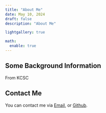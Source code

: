 ```yaml
---
title: "About Me"
date: May 10, 2024
draft: false
description: "About Me"

lightgallery: true

math:
  enable: true
---
```


## Some Background Information

From KCSC

## Contact Me

You can contact me via [Email](thaivietquan050505@gmail.com), or [Github](https://github.com/Quandaaaa).

